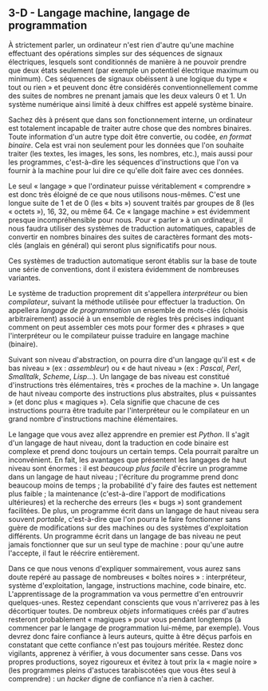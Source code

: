 ## 3-D - Langage machine, langage de programmation

À strictement parler, un ordinateur n'est rien d'autre qu'une machine
effectuant des opérations simples sur des séquences de signaux
électriques, lesquels sont conditionnés de manière à ne pouvoir prendre
que deux états seulement (par exemple un potentiel électrique maximum ou
minimum). Ces séquences de signaux obéissent à une logique du type «
tout ou rien » et peuvent donc être considérés conventionnellement comme
des suites de nombres ne prenant jamais que les deux valeurs 0 et 1. Un
système numérique ainsi limité à deux chiffres est appelé système
binaire.

Sachez dès à présent que dans son fonctionnement interne, un ordinateur
est totalement incapable de traiter autre chose que des nombres
binaires. Toute information d'un autre type doit être convertie, ou
codée, *en format binaire*. Cela est vrai non seulement pour les données
que l'on souhaite traiter (les textes, les images, les sons, les
nombres, etc.), mais aussi pour les programmes, c'est-à-dire les
séquences d'instructions que l'on va fournir à la machine pour lui dire
ce qu'elle doit faire avec ces données.

Le seul « langage » que l'ordinateur puisse véritablement « comprendre »
est donc très éloigné de ce que nous utilisons nous-mêmes. C'est une
longue suite de 1 et de 0 (les « bits ») souvent traités par groupes de
8 (les « octets »), 16, 32, ou même 64. Ce « langage machine » est
évidemment presque incompréhensible pour nous. Pour « parler » à un
ordinateur, il nous faudra utiliser des systèmes de traduction
automatiques, capables de convertir en nombres binaires des suites de
caractères formant des mots-clés (anglais en général) qui seront plus
significatifs pour nous.

Ces systèmes de traduction automatique seront établis sur la base de
toute une série de conventions, dont il existera évidemment de
nombreuses variantes.

Le système de traduction proprement dit s'appellera *interpréteur* ou
bien *compilateur*, suivant la méthode utilisée pour effectuer la
traduction. On appellera *langage de programmation* un ensemble de
mots-clés (choisis arbitrairement) associé à un ensemble de règles très
précises indiquant comment on peut assembler ces mots pour former des «
phrases » que l'interpréteur ou le compilateur puisse traduire en
langage machine (binaire).

Suivant son niveau d'abstraction, on pourra dire d'un langage qu'il est
« de bas niveau » (ex : *assembleur*) ou « de haut niveau » (ex :
*Pascal*, *Perl*, *Smalltalk*, *Scheme*, *Lisp*...). Un langage de bas
niveau est constitué d'instructions très élémentaires, très « proches de
la machine ». Un langage de haut niveau comporte des instructions plus
abstraites, plus « puissantes » (et donc plus « magiques »). Cela
signifie que chacune de ces instructions pourra être traduite par
l'interpréteur ou le compilateur en un grand nombre d'instructions
machine élémentaires.

Le langage que vous avez allez apprendre en premier est *Python*. Il
s'agit d'un langage de haut niveau, dont la traduction en code binaire
est complexe et prend donc toujours un certain temps. Cela pourrait
paraître un inconvénient. En fait, les avantages que présentent les
langages de haut niveau sont énormes : il est *beaucoup plus facile*
d'écrire un programme dans un langage de haut niveau ; l'écriture du
programme prend donc beaucoup moins de temps ; la probabilité d'y faire
des fautes est nettement plus faible ; la maintenance (c'est-à-dire
l'apport de modifications ultérieures) et la recherche des erreurs (les
« bugs ») sont grandement facilitées. De plus, un programme écrit dans
un langage de haut niveau sera souvent *portable*, c'est-à-dire que l'on
pourra le faire fonctionner sans guère de modifications sur des machines
ou des systèmes d'exploitation différents. Un programme écrit dans un
langage de bas niveau ne peut jamais fonctionner que sur un seul type de
machine : pour qu'une autre l'accepte, il faut le réécrire entièrement.

Dans ce que nous venons d'expliquer sommairement, vous aurez sans doute
repéré au passage de nombreuses « boîtes noires » : interpréteur,
système d'exploitation, langage, instructions machine, code binaire,
etc. L'apprentissage de la programmation va vous permettre d'en
entrouvrir quelques-unes. Restez cependant conscients que vous
n'arriverez pas à les décortiquer toutes. De nombreux *objets*
informatiques créés par d'autres resteront probablement « magiques »
pour vous pendant longtemps (à commencer par le langage de programmation
lui-même, par exemple). Vous devrez donc faire confiance à leurs
auteurs, quitte à être déçus parfois en constatant que cette confiance
n'est pas toujours méritée. Restez donc vigilants, apprenez à vérifier,
à vous documenter sans cesse. Dans vos propres productions, soyez
rigoureux et évitez à tout prix la « magie noire » (les programmes
pleins d'astuces tarabiscotées que vous êtes seul à comprendre) : un
*hacker* digne de confiance n'a rien à cacher.

